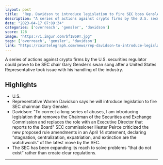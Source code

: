 ```yaml
---
layout: post
title:  "Rep. Davidson to introduce legislation to fire SEC boss Gensler for crypto overreach"
description: "A series of actions against crypto firms by the U.S. securities regulator could prove to be SEC chair Gary Gensler’s swan song after a United States Representative took issue with his handling of the industry."
date: "2023-04-17 07:09:34"
categories: ['overreach', 'gensler', 'davidson']
score: 128
image: "https://i.imgur.com/bf1B69T.jpg"
tags: ['overreach', 'gensler', 'davidson']
link: "https://cointelegraph.com/news/rep-davidson-to-introduce-legislation-to-fire-sec-boss-gensler-for-crypto-overreach"
---
```


A series of actions against crypto firms by the U.S. securities regulator could prove to be SEC chair Gary Gensler’s swan song after a United States Representative took issue with his handling of the industry.

## Highlights

- U.S.
- Representative Warren Davidson says he will introduce legislation to fire SEC chairman Gary Gensler.
- Davidson: "To correct a long series of abuses, I am introducing legislation that removes the Chairman of the Securities and Exchange Commission and replaces the role with an Executive Director that reports to the Board" SEC commissioner Hester Peirce criticized the new proposed rule amendments in an April 14 statement, declaring “stagnation, centralization, expatriation, and extinction are the watchwords” of the latest move by the SEC.
- The SEC has been expanding its reach to solve problems “that do not exist” rather than create clear regulations.

---
